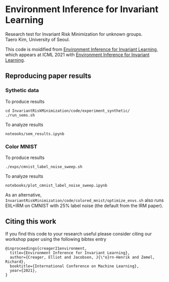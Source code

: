 # Environment Inference for Invariant Learning
Research test for Invariant Risk Minimization for unknown groups. <br>
Taero Kim, University of Seoul.

This code is moidified from [Environment Inference for Invariant Learning](https://github.com/ecreager/eiil), which appears at ICML 2021 with [Environment Inference for Invariant Learning](https://arxiv.org/abs/2010.07249).

## Reproducing paper results

### Sythetic data
To produce results
```
cd InvariantRiskMinimization/code/experiment_synthetic/
./run_sems.sh
```
To analyze results
```
noteooks/sem_results.ipynb
```

### Color MNIST
To produce results
```
./exps/cmnist_label_noise_sweep.sh
```
To analyze results
```
notebooks/plot_cmnist_label_noise_sweep.ipynb
```
As an alternative, `InvariantRiskMinimization/code/colored_mnist/optimize_envs.sh` also runs EIIL+IRM on CMNIST with 25% label noise (the default from the IRM paper).

## Citing this work
If you find this code to your research useful please consider citing our workshop paper using the following bibtex entry
```
@inproceedings{creager21environment,
  title={Environment Inference for Invariant Learning},
  author={Creager, Elliot and Jacobsen, J{\"o}rn-Henrik and Zemel, Richard},
  booktitle={International Conference on Machine Learning},
  year={2021},
}

```
